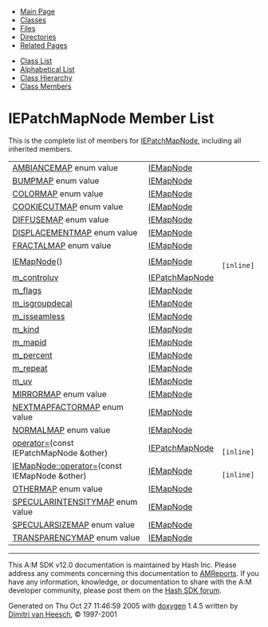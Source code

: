 <div class="tabs">

- [Main Page](index.md)
- <span id="current">[Classes](annotated.md)</span>
- [Files](files.md)
- [Directories](dirs.md)
- [Related Pages](pages.md)

</div>

<div class="tabs">

- [Class List](annotated.md)
- [Alphabetical List](classes.md)
- [Class Hierarchy](hierarchy.md)
- [Class Members](functions.md)

</div>

# IEPatchMapNode Member List

This is the complete list of members for <a href="classIEPatchMapNode.md" class="el">IEPatchMapNode</a>, including all inherited members.

|  |  |  |
|----|----|----|
| <a href="classIEMapNode.md#dca29a1140aadadfd92b34a02fa516ef8b4267ddf1bbe44640df2b1b22172349" class="el">AMBIANCEMAP</a> enum value | <a href="classIEMapNode.md" class="el">IEMapNode</a> |  |
| <a href="classIEMapNode.md#dca29a1140aadadfd92b34a02fa516ef8596d9ab1eb8701a578ab2a802d1c659" class="el">BUMPMAP</a> enum value | <a href="classIEMapNode.md" class="el">IEMapNode</a> |  |
| <a href="classIEMapNode.md#dca29a1140aadadfd92b34a02fa516ef58e39218e7d46cf6d3688c77b54fe0ed" class="el">COLORMAP</a> enum value | <a href="classIEMapNode.md" class="el">IEMapNode</a> |  |
| <a href="classIEMapNode.md#dca29a1140aadadfd92b34a02fa516efde0be64020a00dcc980192c37345b76c" class="el">COOKIECUTMAP</a> enum value | <a href="classIEMapNode.md" class="el">IEMapNode</a> |  |
| <a href="classIEMapNode.md#dca29a1140aadadfd92b34a02fa516ef07923aa3cbb7e35db841f0bd0f5ff1b4" class="el">DIFFUSEMAP</a> enum value | <a href="classIEMapNode.md" class="el">IEMapNode</a> |  |
| <a href="classIEMapNode.md#dca29a1140aadadfd92b34a02fa516efd1812210c91a2902a6db9a4b327b700a" class="el">DISPLACEMENTMAP</a> enum value | <a href="classIEMapNode.md" class="el">IEMapNode</a> |  |
| <a href="classIEMapNode.md#dca29a1140aadadfd92b34a02fa516ef5489fa96a5731b139dad6aadb2f27944" class="el">FRACTALMAP</a> enum value | <a href="classIEMapNode.md" class="el">IEMapNode</a> |  |
| <a href="classIEMapNode.md#9f60677f2a266e79213a2297ac81af61" class="el">IEMapNode</a>() | <a href="classIEMapNode.md" class="el">IEMapNode</a> | ` [inline]` |
| <a href="classIEPatchMapNode.md#976ce64899ade75fe0a05a17a574932a" class="el">m_controluv</a> | <a href="classIEPatchMapNode.md" class="el">IEPatchMapNode</a> |  |
| <a href="classIEMapNode.md#de812cb8066aad908294b43ef4b363df" class="el">m_flags</a> | <a href="classIEMapNode.md" class="el">IEMapNode</a> |  |
| <a href="classIEMapNode.md#044fbf2fad7f5c3591e88ee0e53a16d0" class="el">m_isgroupdecal</a> | <a href="classIEMapNode.md" class="el">IEMapNode</a> |  |
| <a href="classIEMapNode.md#ce14c53704fd003d5011642d042497e9" class="el">m_isseamless</a> | <a href="classIEMapNode.md" class="el">IEMapNode</a> |  |
| <a href="classIEMapNode.md#66d68980660a982fc401607c239f54e2" class="el">m_kind</a> | <a href="classIEMapNode.md" class="el">IEMapNode</a> |  |
| <a href="classIEMapNode.md#3b2aff5cd1a2382d7dedd0af9426b63e" class="el">m_mapid</a> | <a href="classIEMapNode.md" class="el">IEMapNode</a> |  |
| <a href="classIEMapNode.md#8b668b2f236f418c7e424146d0ad56dd" class="el">m_percent</a> | <a href="classIEMapNode.md" class="el">IEMapNode</a> |  |
| <a href="classIEMapNode.md#8e50036d0fe95814c984f6264db744ab" class="el">m_repeat</a> | <a href="classIEMapNode.md" class="el">IEMapNode</a> |  |
| <a href="classIEMapNode.md#9bce89748d9dcd1d3878f6f32af47be3" class="el">m_uv</a> | <a href="classIEMapNode.md" class="el">IEMapNode</a> |  |
| <a href="classIEMapNode.md#dca29a1140aadadfd92b34a02fa516ef31cc53854474781115e4154d5d9528a0" class="el">MIRRORMAP</a> enum value | <a href="classIEMapNode.md" class="el">IEMapNode</a> |  |
| <a href="classIEMapNode.md#dca29a1140aadadfd92b34a02fa516ef0deaa599f106e237adc71e6efab50b47" class="el">NEXTMAPFACTORMAP</a> enum value | <a href="classIEMapNode.md" class="el">IEMapNode</a> |  |
| <a href="classIEMapNode.md#dca29a1140aadadfd92b34a02fa516ef3bc7c53890f15cfc66994f0ac00de9b9" class="el">NORMALMAP</a> enum value | <a href="classIEMapNode.md" class="el">IEMapNode</a> |  |
| <a href="classIEPatchMapNode.md#3c3fdc31a9d4fe701311c6563b990f74" class="el">operator=</a>(const IEPatchMapNode &other) | <a href="classIEPatchMapNode.md" class="el">IEPatchMapNode</a> | ` [inline]` |
| <a href="classIEMapNode.md#fcea5ca5ad5ee9c8f63a336608f75e53" class="el">IEMapNode::operator=</a>(const IEMapNode &other) | <a href="classIEMapNode.md" class="el">IEMapNode</a> | ` [inline]` |
| <a href="classIEMapNode.md#dca29a1140aadadfd92b34a02fa516ef486cca3be8c4485744b882670d0191e1" class="el">OTHERMAP</a> enum value | <a href="classIEMapNode.md" class="el">IEMapNode</a> |  |
| <a href="classIEMapNode.md#dca29a1140aadadfd92b34a02fa516ef9cb41a98439a1d606679d74325596ad7" class="el">SPECULARINTENSITYMAP</a> enum value | <a href="classIEMapNode.md" class="el">IEMapNode</a> |  |
| <a href="classIEMapNode.md#dca29a1140aadadfd92b34a02fa516efbf1640edd4c8833729c1f91ed4c2cd07" class="el">SPECULARSIZEMAP</a> enum value | <a href="classIEMapNode.md" class="el">IEMapNode</a> |  |
| <a href="classIEMapNode.md#dca29a1140aadadfd92b34a02fa516ef30058bb40a02f493eb7226490b5c9033" class="el">TRANSPARENCYMAP</a> enum value | <a href="classIEMapNode.md" class="el">IEMapNode</a> |  |

------------------------------------------------------------------------

<span class="small">This A:M SDK v12.0 documentation is maintained by Hash Inc. Please address any comments concerning this documentation to [AMReports](http://www.hash.com/reports). If you have any information, knowledge, or documentation to share with the A:M developer community, please post them on the [Hash SDK forum](http://www.hash.com/forums/index.php?showforum=11).</span>

Generated on Thu Oct 27 11:46:59 2005 with [<span class="image placeholder" original-image-src="doxygen.png" original-image-title="" height="45" width="100" align="middle" border="0">doxygen</span>](http://www.doxygen.org/index.html) 1.4.5 written by [Dimitri van Heesch](mailto:dimitri@stack.nl), © 1997-2001
